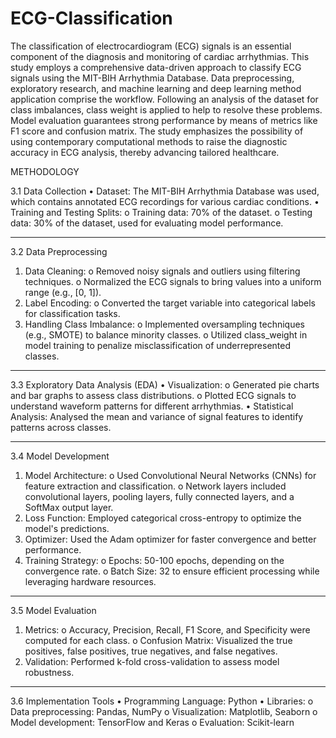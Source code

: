 # ECG-Classification
The classification of electrocardiogram (ECG) signals is an essential component of the diagnosis and monitoring of cardiac arrhythmias. This study employs a comprehensive data-driven approach to classify ECG signals using the MIT-BIH Arrhythmia Database. Data preprocessing, exploratory research, and machine learning and deep learning method application comprise the workflow. Following an analysis of the dataset for class imbalances, class weight is applied to help to resolve these problems. Model evaluation guarantees strong performance by means of metrics like F1 score and confusion matrix. The study emphasizes the possibility of using contemporary computational methods to raise the diagnostic accuracy in ECG analysis, thereby advancing tailored healthcare.


 METHODOLOGY
 
3.1 Data Collection
•	Dataset: The MIT-BIH Arrhythmia Database was used, which contains annotated ECG recordings for various cardiac conditions.
•	Training and Testing Splits:
o	Training data: 70% of the dataset.
o	Testing data: 30% of the dataset, used for evaluating model performance.
________________________________________
3.2 Data Preprocessing
1.	Data Cleaning:
o	Removed noisy signals and outliers using filtering techniques.
o	Normalized the ECG signals to bring values into a uniform range (e.g., [0, 1]).
2.	Label Encoding:
o	Converted the target variable into categorical labels for classification tasks.
3.	Handling Class Imbalance:
o	Implemented oversampling techniques (e.g., SMOTE) to balance minority classes.
o	Utilized class_weight in model training to penalize misclassification of underrepresented classes.
________________________________________
3.3 Exploratory Data Analysis (EDA)
•	Visualization:
o	Generated pie charts and bar graphs to assess class distributions.
o	Plotted ECG signals to understand waveform patterns for different arrhythmias.
•	Statistical Analysis: Analysed the mean and variance of signal features to identify patterns across classes.
________________________________________
3.4 Model Development
1.	Model Architecture:
o	Used Convolutional Neural Networks (CNNs) for feature extraction and classification.
o	Network layers included convolutional layers, pooling layers, fully connected layers, and a SoftMax output layer.
2.	Loss Function: Employed categorical cross-entropy to optimize the model's predictions.
3.	Optimizer: Used the Adam optimizer for faster convergence and better performance.
4.	Training Strategy:
o	Epochs: 50-100 epochs, depending on the convergence rate.
o	Batch Size: 32 to ensure efficient processing while leveraging hardware resources.
________________________________________
3.5 Model Evaluation
1.	Metrics:
o	Accuracy, Precision, Recall, F1 Score, and Specificity were computed for each class.
o	Confusion Matrix: Visualized the true positives, false positives, true negatives, and false negatives.
2.	Validation: Performed k-fold cross-validation to assess model robustness.
________________________________________
3.6 Implementation Tools
•	Programming Language: Python
•	Libraries:
o	Data preprocessing: Pandas, NumPy
o	Visualization: Matplotlib, Seaborn
o	Model development: TensorFlow and Keras
o	Evaluation: Scikit-learn
